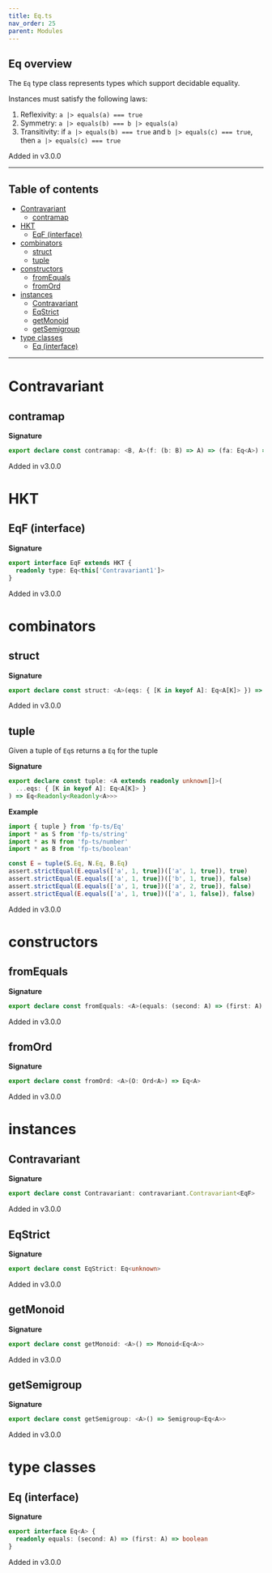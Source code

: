 ```yaml
---
title: Eq.ts
nav_order: 25
parent: Modules
---
```


## Eq overview

The `Eq` type class represents types which support decidable equality.

Instances must satisfy the following laws:

1. Reflexivity: `a |> equals(a) === true`
2. Symmetry: `a |> equals(b) === b |> equals(a)`
3. Transitivity: if `a |> equals(b) === true` and `b |> equals(c) === true`, then `a |> equals(c) === true`

Added in v3.0.0

---

<h2 class="text-delta">Table of contents</h2>

- [Contravariant](#contravariant)
  - [contramap](#contramap)
- [HKT](#hkt)
  - [EqF (interface)](#eqf-interface)
- [combinators](#combinators)
  - [struct](#struct)
  - [tuple](#tuple)
- [constructors](#constructors)
  - [fromEquals](#fromequals)
  - [fromOrd](#fromord)
- [instances](#instances)
  - [Contravariant](#contravariant-1)
  - [EqStrict](#eqstrict)
  - [getMonoid](#getmonoid)
  - [getSemigroup](#getsemigroup)
- [type classes](#type-classes)
  - [Eq (interface)](#eq-interface)

---

# Contravariant

## contramap

**Signature**

```ts
export declare const contramap: <B, A>(f: (b: B) => A) => (fa: Eq<A>) => Eq<B>
```

Added in v3.0.0

# HKT

## EqF (interface)

**Signature**

```ts
export interface EqF extends HKT {
  readonly type: Eq<this['Contravariant1']>
}
```

Added in v3.0.0

# combinators

## struct

**Signature**

```ts
export declare const struct: <A>(eqs: { [K in keyof A]: Eq<A[K]> }) => Eq<{ readonly [K in keyof A]: A[K] }>
```

Added in v3.0.0

## tuple

Given a tuple of `Eq`s returns a `Eq` for the tuple

**Signature**

```ts
export declare const tuple: <A extends readonly unknown[]>(
  ...eqs: { [K in keyof A]: Eq<A[K]> }
) => Eq<Readonly<Readonly<A>>>
```

**Example**

```ts
import { tuple } from 'fp-ts/Eq'
import * as S from 'fp-ts/string'
import * as N from 'fp-ts/number'
import * as B from 'fp-ts/boolean'

const E = tuple(S.Eq, N.Eq, B.Eq)
assert.strictEqual(E.equals(['a', 1, true])(['a', 1, true]), true)
assert.strictEqual(E.equals(['a', 1, true])(['b', 1, true]), false)
assert.strictEqual(E.equals(['a', 1, true])(['a', 2, true]), false)
assert.strictEqual(E.equals(['a', 1, true])(['a', 1, false]), false)
```

Added in v3.0.0

# constructors

## fromEquals

**Signature**

```ts
export declare const fromEquals: <A>(equals: (second: A) => (first: A) => boolean) => Eq<A>
```

Added in v3.0.0

## fromOrd

**Signature**

```ts
export declare const fromOrd: <A>(O: Ord<A>) => Eq<A>
```

Added in v3.0.0

# instances

## Contravariant

**Signature**

```ts
export declare const Contravariant: contravariant.Contravariant<EqF>
```

Added in v3.0.0

## EqStrict

**Signature**

```ts
export declare const EqStrict: Eq<unknown>
```

Added in v3.0.0

## getMonoid

**Signature**

```ts
export declare const getMonoid: <A>() => Monoid<Eq<A>>
```

Added in v3.0.0

## getSemigroup

**Signature**

```ts
export declare const getSemigroup: <A>() => Semigroup<Eq<A>>
```

Added in v3.0.0

# type classes

## Eq (interface)

**Signature**

```ts
export interface Eq<A> {
  readonly equals: (second: A) => (first: A) => boolean
}
```

Added in v3.0.0
